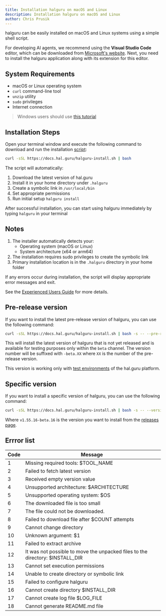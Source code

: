 ```yaml
---
title: Installation halguru on macOS and Linux
description: Installation halguru on macOS and Linux
author: Chris Prusik
---
```


halguru can be easily installed on macOS and Linux systems using a simple shell script.

For developing AI agents, we recommend using the **Visual Studio Code** editor, which can be downloaded from [Microsoft's website](https://code.visualstudio.com/download).
Next, you need to install the halguru application along with its extension for this editor.

## System Requirements

- macOS or Linux operating system
- `curl` command-line tool
- `unzip` utility
- `sudo` privileges
- Internet connection

> Windows users should use [this tutorial](windows.md)

## Installation Steps

Open your terminal window and execute the following command to download and run 
the installation [script](https://docs.hal.guru/halguru-install.sh):

```bash
curl -sSL https://docs.hal.guru/halguru-install.sh | bash
```
 
The script will automatically:

1. Download the latest version of hal.guru
2. Install it in your home directory under `.halguru`
3. Create a symbolic link in `/usr/local/bin`
4. Set appropriate permissions
5. Run initial setup `halguru install`

After successful installation, you can start using halguru immediately by typing `halguru` in your terminal

## Notes

1. The installer automatically detects your:
   * Operating system (macOS or Linux)
   * System architecture (x64 or arm64)
2. The installation requires sudo privileges to create the symbolic link
3. Primary installation location is in the `.halguru` directory in your home folder

If any errors occur during installation, the script will display appropriate error messages and exit.

See the [Experienced Users Guide](experienced-users.md) for more details.

## Pre-release version

If you want to install the latest pre-release version of halguru, you can use the following command:

```bash
curl -sSL https://docs.hal.guru/halguru-install.sh | bash -s -- --pre-release
```

This will install the latest version of halguru that is not yet released and is available for testing purposes only within the `beta` channel. The version number will be suffixed with `-beta.XX` where `XX` is the number of the pre-release version. 

This version is working only with [test environments](../status/prerelease.md) of the hal.guru platform.

## Specific version

If you want to install a specific version of halguru, you can use the following command:

```bash
curl -sSL https://docs.hal.guru/halguru-install.sh | bash -s -- --version v1.55.16-beta.16
```

Where `v1.55.16-beta.16` is the version you want to install from the 
[releases page](https://github.com/HAL-guru/hal.guru-docs/releases).

## Errror list

| Code | Message                                                                       |
|------|-------------------------------------------------------------------------------|
| 1    | Missing required tools: $TOOL_NAME                                            |
| 2    | Failed to fetch latest version                                                |
| 3    | Received empty version value                                                  |
| 4    | Unsupported architecture: $ARCHITECTURE                                       |
| 5    | Unsupported operating system: $OS                                             |
| 6    | The downloaded file is too small                                              |
| 7    | The file could not be downloaded.                                             |
| 8    | Failed to download file after $COUNT attempts                                 |
| 9    | Cannot change directory                                                       |
| 10   | Unknown argument: $1                                                          |
| 11   | Failed to extract archive                                                     |
| 12   | It was not possible to move the unpacked files to the directory: $INSTALL_DIR |
| 13   | Cannot set execution permissions                                              |
| 14   | Unable to create directory or symbolic link                                   |
| 15   | Failed to configure halguru                                                   |
| 16   | Cannot create directory $INSTALL_DIR                                          |
| 17   | Cannot create log file $LOG_FILE                                              |
| 18   | Cannot generate README.md file                                                |
